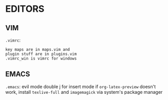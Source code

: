 # EDITORS

## VIM

```.vimrc```:

	key maps are in maps.vim and
	plugin stuff are in plugins.vim
	.vimrc_win is vimrc for windows


## EMACS

```.emacs```:
	evil mode
	double j for insert mode
	if ```org-latex-preview``` doesn't work, install ```texlive-full``` and ```imagemagick``` via system's package manager

